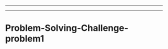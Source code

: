 --------------------------------------------------------------
-----------------------------------------------------------------------------------
# Problem-Solving-Challenge-problem1
